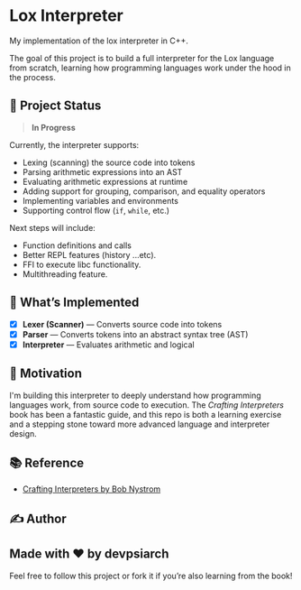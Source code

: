 # Lox Interpreter

My implementation of the lox interpreter in C++.

The goal of this project is to build a full interpreter for the Lox language from scratch, learning how programming languages work under the hood in the process.

## 🚧 Project Status

> **In Progress**

Currently, the interpreter supports:
- Lexing (scanning) the source code into tokens
- Parsing arithmetic expressions into an AST
- Evaluating arithmetic expressions at runtime
- Adding support for grouping, comparison, and equality operators
- Implementing variables and environments
- Supporting control flow (`if`, `while`, etc.)

Next steps will include:

- Function definitions and calls
- Better REPL features (history ...etc).
- FFI to execute libc functionality.
- Multithreading feature.

## 🔧 What’s Implemented

- [x] **Lexer (Scanner)** — Converts source code into tokens
- [x] **Parser** — Converts tokens into an abstract syntax tree (AST)
- [x] **Interpreter** — Evaluates arithmetic and logical  

## 🧠 Motivation

I'm building this interpreter to deeply understand how programming languages work, from source code to execution. The *Crafting Interpreters* book has been a fantastic guide, and this repo is both a learning exercise and a stepping stone toward more advanced language and interpreter design.

## 📚 Reference

- [Crafting Interpreters by Bob Nystrom](https://craftinginterpreters.com/)

## ✍️ Author

Made with ❤️ by devpsiarch
---
Feel free to follow this project or fork it if you’re also learning from the book!
